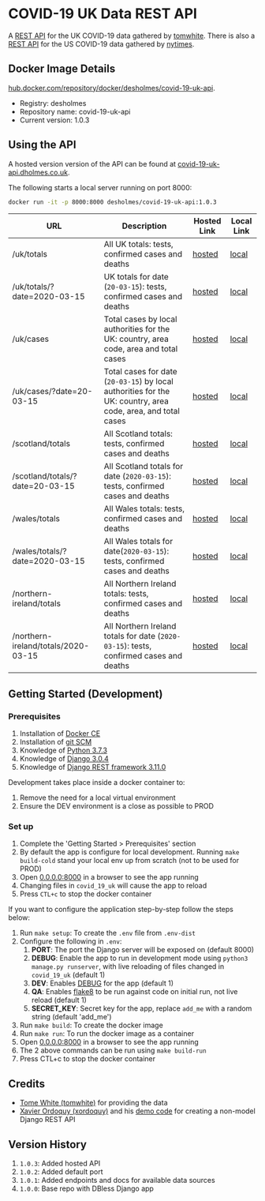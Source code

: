 # COVID-19 UK Data REST API

A [REST API](https://covid-19-uk-api.dholmes.co.uk) for the UK COVID-19 data gathered by [tomwhite](https://github.com/tomwhite/covid-19-uk-data). There is also a [REST API](https://github.com/desholmes/covid-19-us-api) for the US COVID-19 data gathered by [nytimes](https://github.com/nytimes/covid-19-data).

## Docker Image Details

[hub.docker.com/repository/docker/desholmes/covid-19-uk-api](https://hub.docker.com/repository/docker/desholmes/covid-19-uk-api).

* Registry: desholmes
* Repository name: covid-19-uk-api
* Current version: 1.0.3

## Using the API

A hosted version version of the API can be found at [covid-19-uk-api.dholmes.co.uk](https://covid-19-uk-api.dholmes.co.uk).

The following starts a local server running on port 8000:

```bash
docker run -it -p 8000:8000 desholmes/covid-19-uk-api:1.0.3
```

| URL | Description | Hosted Link | Local Link |
| --- | --- | --- | --- |
| /uk/totals | All UK totals: tests, confirmed cases and deaths | [hosted](https://covid-19-uk-api.dholmes.co.uk/uk/totals/) | [local](http://0.0.0.0:8000/uk/totals/) |
| /uk/totals/?date=2020-03-15 | UK totals for date (`20-03-15`): tests, confirmed cases and deaths | [hosted](https://covid-19-uk-api.dholmes.co.uk/uk/totals/?date=2020-03-15) | [local](http://0.0.0.0:8000/uk/totals/?date=2020-03-15) |
| /uk/cases | Total cases by local authorities for the UK: country, area code, area and total cases | [hosted](https://covid-19-uk-api.dholmes.co.uk/uk/cases/) | [local](http://0.0.0.0:8000/uk/cases/) |
| /uk/cases/?date=20-03-15 | Total cases for date (`20-03-15`) by local authorities for the UK: country, area code, area, and total cases | [hosted](https://covid-19-uk-api.dholmes.co.uk/uk/cases/?date=20-03-15) | [local](http://0.0.0.0:8000/uk/cases/?date=20-03-15) |
| /scotland/totals | All Scotland totals: tests, confirmed cases and deaths | [hosted](https://covid-19-uk-api.dholmes.co.uk/scotland/totals/) |[local](http://0.0.0.0:8000/scotland/totals/) |
| /scotland/totals/?date=20-03-15 | All Scotland totals for date (`2020-03-15`): tests, confirmed cases and deaths | [hosted](https://covid-19-uk-api.dholmes.co.uk/?date=20-03-15) | [local](http://0.0.0.0:8000/scotland/totals/?date=20-03-15) |
| /wales/totals | All Wales totals: tests, confirmed cases and deaths | [hosted](https://covid-19-uk-api.dholmes.co.uk/wales/totals/) | [local](http://0.0.0.0:8000/wales/totals/) |
| /wales/totals/?date=2020-03-15 | All Wales totals for date(`2020-03-15`): tests, confirmed cases and deaths | [hosted](https://covid-19-uk-api.dholmes.co.uk/wales/totals/?date=2020-03-15) | [local](http://0.0.0.0:8000/wales/totals/?date=2020-03-15) |
| /northern-ireland/totals | All Northern Ireland totals: tests, confirmed cases and deaths | [hosted](https://covid-19-uk-api.dholmes.co.uk/northern-ireland/totals) | [local](http://0.0.0.0:8000/northern-ireland/totals/) |
| /northern-ireland/totals/2020-03-15 | All Northern Ireland totals for date (`2020-03-15`): tests, confirmed cases and deaths | [hosted](https://covid-19-uk-api.dholmes.co.uk/northern-ireland/totals/?date=2020-03-15) | [local](http://0.0.0.0:8000/northern-ireland/totals/?date=2020-03-15) |

## Getting Started (Development)

### Prerequisites

1. Installation of [Docker CE](https://store.docker.com/search?type=edition&offering=community)
1. Installation of [git SCM](https://git-scm.com/downloads)
1. Knowledge of [Python 3.7.3](https://www.python.org/downloads/)
1. Knowledge of [Django 3.0.4](https://www.djangoproject.com/)
1. Knowledge of [Django REST framework 3.11.0](https://www.django-rest-framework.org/)

Development takes place inside a docker container to:

1. Remove the need for a local virtual environment
1. Ensure the DEV environment is a close as possible to PROD

### Set up

1. Complete the 'Getting Started > Prerequisites' section
1. By default the app is configure for local development. Running `make build-cold` stand your local env up from scratch (not to be used for PROD)
1. Open [0.0.0.0:8000](http://0.0.0.0:8000/) in a browser to see the app running
1. Changing files in `covid_19_uk` will cause the app to reload
1. Press `CTL+c` to stop the docker container

If you want to configure the application step-by-step follow the steps below:

1. Run `make setup`: To create the `.env` file from `.env-dist`
1. Configure the following in `.env`:
    1. **PORT**: The port the Django server will be exposed on (default 8000)
    1. **DEBUG**: Enable the app to run in development mode using `python3 manage.py runserver`, with live reloading of files changed in `covid_19_uk` (default 1)
    1. **DEV**: Enables [DEBUG](https://docs.djangoproject.com/en/3.0/howto/deployment/checklist/) for the app (default 1)
    1. **QA**: Enables [flake8](https://pypi.org/project/flake8/) to be run against code on initial run, not live reload (default 1)
    1. **SECRET_KEY**: Secret key for the app, replace `add_me` with a random string (default 'add_me')
1. Run `make build`: To create the docker image
1. Run `make run`: To run the docker image as a container
1. Open [0.0.0.0:8000](http://0.0.0.0:8000/) in a browser to see the app running
1. The 2 above commands can be run using `make build-run`
1. Press CTL+c to stop the docker container

## Credits

* [Tome White (tomwhite)](https://github.com/tomwhite/covid-19-uk-data) for providing the data
* [Xavier Ordoquy (xordoquy)](https://medium.com/django-rest-framework/django-rest-framework-viewset-when-you-don-t-have-a-model-335a0490ba6f) and his [demo code](https://github.com/linovia/drf-demo) for creating a non-model Django REST API

## Version History

1. `1.0.3`: Added hosted API
1. `1.0.2`: Added default port
1. `1.0.1`: Added endpoints and docs for available data sources
1. `1.0.0`: Base repo with DBless Django app
